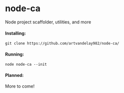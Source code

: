 # node-ca
Node project scaffolder, utilities, and more

#### Installing:
`git clone https://github.com/artvandelay982/node-ca/`

#### Running:
`node node-ca --init`

#### Planned:
More to come!
